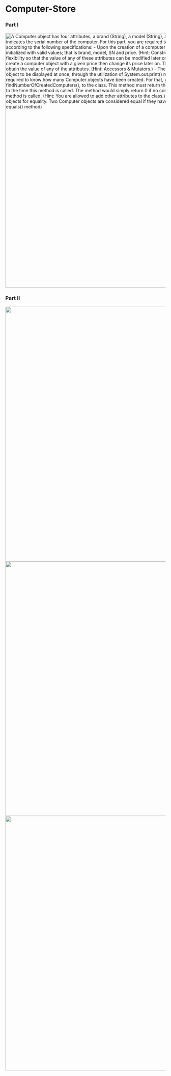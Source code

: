 # Computer-Store

<h3>Part I</h3>
<img src="https://user-images.githubusercontent.com/75180223/110267268-6fef4480-7f8d-11eb-9a3c-ceca302f5104.png" width="800" title="A Computer object has four attributes, a brand (String), a model (String), an SN (long), and a
price (double). SN indicates the serial number of the computer.
For this part, you are required to design and implement the Computer class according to the
following specifications:
- Upon the creation of a computer object, the object must immediately be initialized with
valid values; that is brand, model, SN and price. (Hint: Constructors.)
- The design should allow enough flexibility so that the value of any of these attributes can
be modified later on. For example, it should be possible to create a computer object with a
given price then change its price later on. The design should also allow the user to
obtain the value of any of the attributes. (Hint: Accessors & Mutators.)
- The design should allow all information of an object to be displayed at once, through the
utilization of System.out.print() method. (Hint: toString() method)
- It is required to know how many Computer objects have been created. For that, you need
to add a method, called findNumberOfCreatedComputers(), to the class. This method
must return the number of created Computer objects prior to the time this method is
called. The method would simply return 0 if no computers have been created by the time
the method is called. (Hint: You are allowed to add other attributes to the class.)
- It is required to compare two Computer objects for equality. Two Computer objects are
considered equal if they have the same brand, model and price. (Hint: equals() method)">

<h3>Part II</h3>

<img src="https://user-images.githubusercontent.com/75180223/110267387-b17fef80-7f8d-11eb-8fad-d9f16d5a4810.png" width="800" title="">

<img src="https://user-images.githubusercontent.com/75180223/110267409-bf357500-7f8d-11eb-9c7a-2da56ea70a7d.png" width="800" title="">

<img src="https://user-images.githubusercontent.com/75180223/110267426-c52b5600-7f8d-11eb-8031-a2169746e719.png" width="800" title="">
